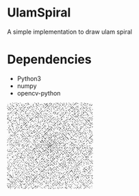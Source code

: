 # UlamSpiral
A simple implementation to draw ulam spiral


# Dependencies
* Python3
* numpy
* opencv-python


![ulam spiral](https://github.com/zyasjtu/UlamSpiral/blob/master/1531980572.jpg)
